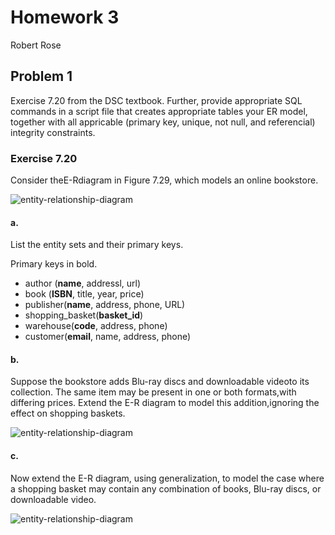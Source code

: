 # Homework 3

Robert Rose

## Problem 1

Exercise 7.20 from the DSC textbook. Further, provide appropriate SQL commands 
in a script file that creates appropriate tables your ER model, together with 
all appricable (primary key, unique, not null, and referencial) integrity 
constraints. 

### Exercise 7.20

Consider theE-Rdiagram in Figure 7.29, which models an online bookstore.

![entity-relationship-diagram](./e-r-7-20-pre.png)

#### a. 

List the entity sets and their primary keys.

Primary keys in bold.

- author (**name**, addressl, url)
- book (**ISBN**, title, year, price)
- publisher(**name**, address, phone, URL)
- shopping_basket(**basket_id**)
- warehouse(**code**, address, phone)
- customer(**email**, name, address, phone)

#### b. 

Suppose the bookstore adds Blu-ray discs and downloadable videoto its collection. 
The same item may be present in one or both formats,with differing prices. Extend 
the E-R diagram to model this addition,ignoring the effect on shopping baskets.

![entity-relationship-diagram](./e-r-7-20-b.png)

#### c. 

Now extend the E-R diagram, using generalization, to model the case where a 
shopping basket may contain any combination of books, Blu-ray discs, or 
downloadable video.

![entity-relationship-diagram](./e-r-7-20-c.png)